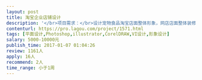 ```yaml
---                
layout: post       
title: 淘宝企业店铺设计           
description: '</br>项目需求：</br>设计宠物食品淘宝店面整体形象，网店店面整体装修</br>1.一个店铺主页面</br>2.七个产品详情页</br>要求形象高端大气，欧美风格时尚，排版逻辑清晰，设计符合网络浏览习惯，信息体现清晰</br></br>人员要求：</br>1、有淘宝店铺设计经验</br>2、近期时间充裕，可以快速交付</br>'     
contenturl: https://pro.lagou.com/project/1571.html      
tags: [平面设计,Photoshop,illustrator,CorelDRAW,VI设计,形象设计]            
salary: 5000-10000元          
publish_time: 2017-01-07 01:04:26         
review: 1161人                   
apply: 16人                   
recommend: 2人                   
time_range: 小于1周              
---                 
```

